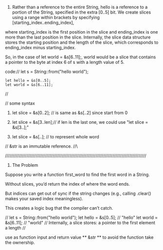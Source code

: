 


1. Rather than a reference to the entire String, hello is a reference to a portion of the String, specified in the extra [0..5] bit. We create slices using a range within brackets by specifying [starting_index..ending_index], 

where starting_index is the first position in the slice and ending_index is one more than the last position in the slice. Internally, the slice data structure stores the starting position and the length of the slice, which corresponds to ending_index minus starting_index. 

So, in the case of let world = &s[6..11];, world would be a slice that contains a pointer to the byte at index 6 of s with a length value of 5.

code://
    let s = String::from("hello world");

    let hello = &s[0..5];
    let world = &s[6..11];
//


// some syntax

1. let slice = &s[0..2]; // is same as  &s[..2] since start from 0

2. let slice = &s[3..len];// if len is the last one, we could use "let slice = &s[3..];"

3. let slice = &s[..]; // to represent whole word

//
&str is an immutable reference.
//\


////////////////////////////////////////////////////////////////////////////////////////////
1. The Problem

Suppose you write a function first_word to find the first word in a String.

Without slices, you’d return the index of where the word ends.

But indices can get out of sync if the string changes (e.g., calling .clear() makes your saved index meaningless).

This creates a logic bug that the compiler can’t catch.

//
let s = String::from("hello world");
let hello = &s[0..5]; // "hello"
let world = &s[6..11]; // "world"
// Internally, a slice stores:
a pointer to the first element
a length
//

use as function input and return value ** &str ** to avoid the function take the ownership.